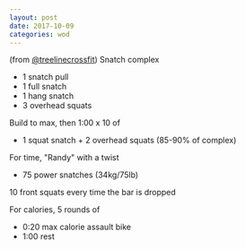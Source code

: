 ```yaml
---
layout: post
date: 2017-10-09
categories: wod
---
```


<!--
**Chris - <span></span>**
-->

(from [@treelinecrossfit](http://www.treelinecrossfit.com)) Snatch complex
- 1 snatch pull
- 1 full snatch
- 1 hang snatch
- 3 overhead squats

Build to max, then 1:00 x 10 of
- 1 squat snatch + 2 overhead squats (85-90% of complex)

For time, "Randy" with a twist
- 75 power snatches (34kg/75lb)

10 front squats every time the bar is dropped

For calories, 5 rounds of
- 0:20 max calorie assault bike
- 1:00 rest
